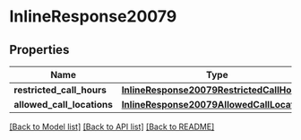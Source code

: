 # InlineResponse20079

## Properties
Name | Type | Description | Notes
------------ | ------------- | ------------- | -------------
**restricted_call_hours** | [**InlineResponse20079RestrictedCallHours**](InlineResponse20079RestrictedCallHours.md) |  | [optional] 
**allowed_call_locations** | [**InlineResponse20079AllowedCallLocations**](InlineResponse20079AllowedCallLocations.md) |  | [optional] 

[[Back to Model list]](../README.md#documentation-for-models) [[Back to API list]](../README.md#documentation-for-api-endpoints) [[Back to README]](../README.md)

